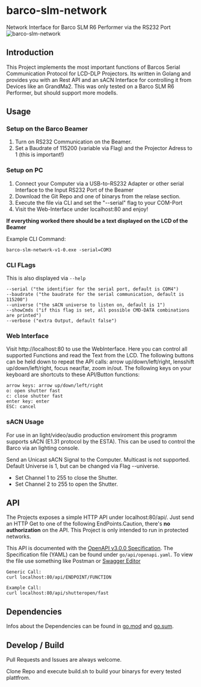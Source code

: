 # barco-slm-network
Network Interface for Barco SLM R6 Performer via the RS232 Port
![barco-slm-network](https://user-images.githubusercontent.com/28186014/57984895-98c4e380-7a60-11e9-976b-bcf88d789216.png)

## Introduction
This Project implements the most important functions of 
Barcos Serial Communication Protocol for LCD-DLP Projectors. 
Its written in Golang and provides you with an Rest API and an sACN Interface
for controlling it from Devices like an GrandMa2. This was only tested on a Barco SLM R6 Performer, but should support more modells. 

## Usage 
### Setup on the Barco Beamer 
1. Turn on RS232 Communication on the Beamer. 
2. Set a Baudrate of 115200 (variable via Flag) and the Projector Adress to 1 (this is important!) 

### Setup on PC 
1. Connect your Computer via a USB-to-RS232 Adapter or other serial Interface to the Input RS232 Port of the Beamer
2. Download the Git Repo and one of binarys from the relase section.
3. Execute the file via CLI and set the "--serial" flag to your COM-Port 
4. Visit the Web-Interface under localhost:80 and enjoy!

**If everything worked there should be a text displayed on the LCD of the Beamer**

Example CLI Command:
```
barco-slm-network-v1-0.exe -serial=COM3
```
### CLI FLags 
This is also displayed via `--help` 
```
--serial ("the identifier for the serial port, default is COM4")
--baudrate ("the baudrate for the serial communication, default is 115200")
--universe ("the sACN universe to listen on, default is 1")
--showCmds ("if this flag is set, all possible CMD-DATA combinations are printed")
--verbose ("extra Output, default false")
```
### Web Interface
Visit http://localhost:80 to use the WebInterface. Here you can control all supported Functions and read the Text from the LCD. 
The following buttons can be held down to repeat the API calls: arrow up/down/left/right, lensshift up/down/left/right, focus near/far, zoom in/out.
The following keys on your keyboard are shortcuts to these API/Button functions:
```
arrow keys: arrow up/down/left/right
o: open shutter fast
c: close shutter fast
enter key: enter
ESC: cancel
```

### sACN Usage
For use in an light/video/audio production enviroment this programm supports sACN (E1.31 protocol by the ESTA). This can be used to control the Barco via an lighting console.

Send an Unicast sACN Signal to the Computer. Multicast is not supported. 
Default Universe is 1, but can be changed via Flag --universe. 
- Set Channel 1 to 255 to close the Shutter. 
- Set Channel 2 to 255 to open the Shutter. 

## API
The Projects exposes a simple HTTP API under localhost:80/api/. Just send an HTTP Get to one of the following EndPoints.Caution, there's **no authorization** on the API. This Project is only intended to run in protected networks. 

This API is documented with the [OpenAPI v3.0.0 Specification](https://github.com/OAI/OpenAPI-Specification). The Specification file (YAML) can be found under `go/api/openapi.yaml`. To view the file use something like Postman or [Swagger Editor](https://editor.swagger.io/)

```
Generic Call:
curl localhost:80/api/ENDPOINT/FUNCTION

Example Call: 
curl localhost:80/api/shutteropen/fast
```

## Dependencies

Infos about the Dependencies can be found in [go.mod](https://github.com/localleon/barco-slm-network/blob/master/go/go.mod) and [go.sum](https://github.com/localleon/barco-slm-network/blob/master/go/go.sum).

## Develop / Build
Pull Requests and Issues are always welcome. 

Clone Repo and execute build.sh to build your binarys for every tested plattfrom. 
